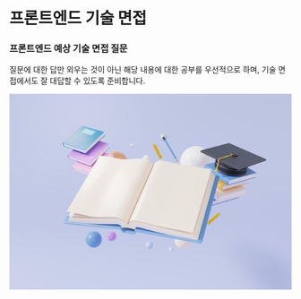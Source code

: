 # 프론트엔드 기술 면접

### 프론트엔드 예상 기술 면접 질문

질문에 대한 답만 외우는 것이 아닌 해당 내용에 대한 공부를 우선적으로 하며, 기술 면접에서도 잘 대답할 수 있도록 준비합니다.

<img src="./readme/main.png" alt="메인" />
